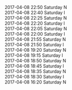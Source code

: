 2017-04-08 22:50 Saturday  N  
2017-04-08 22:40 Saturday  I  
2017-04-08 22:25 Saturday  N  
2017-04-08 22:20 Saturday  I  
2017-04-08 22:05 Saturday  N  
2017-04-08 22:00 Saturday  I  
2017-04-08 21:55 Saturday  N  
2017-04-08 21:50 Saturday  I  
2017-04-08 19:20 Saturday  N  
2017-04-08 19:15 Saturday  I  
2017-04-08 18:50 Saturday  N  
2017-04-08 18:45 Saturday  I  
2017-04-08 18:35 Saturday  N  
2017-04-08 18:30 Saturday  I  
2017-04-08 16:20 Saturday  N  
